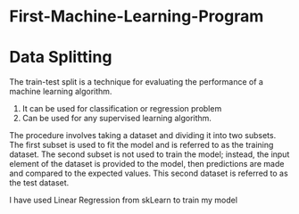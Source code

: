 # First-Machine-Learning-Program

# Data Splitting

The train-test split is a technique for evaluating the performance of a machine learning algorithm.

1. It can be used for classification or regression problem
2. Can be used for any supervised learning algorithm.

The procedure involves taking a dataset and dividing it into two subsets. The first subset is used to fit the model and is referred to as the training dataset. The second subset is not used to train the model; instead, the input element of the dataset is provided to the model, then predictions are made and compared to the expected values. This second dataset is referred to as the test dataset.

I have used Linear Regression from skLearn to train my model
